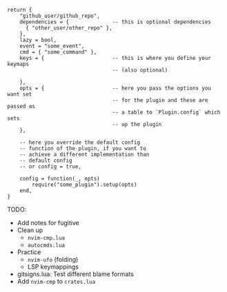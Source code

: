 ```
return {
    "github_user/github_repo",
    dependencies = {              -- this is optional dependencies
      { "other_user/other_repo" },
    },
    lazy = bool,
    event = "some_event",
    cmd = { "some_command" },
    keys = {                      -- this is where you define your keymaps 
                                  -- (also optional)
      
    },
    opts = {                      -- here you pass the options you want set 
                                  -- for the plugin and these are passed as 
                                  -- a table to `Plugin.config` which sets
                                  -- up the plugin
    },

    -- here you override the default config 
    -- function of the plugin, if you want to 
    -- achieve a different implementation than
    -- default config
    -- or config = true,

    config = function(_, opts)
        require("some_plugin").setup(opts)       
    end,                                         
}
```

TODO:
- Add notes for fugitive
- Clean up
    - `nvim-cmp.lua`
    - `autocmds.lua`
- Practice
    - `nvim-ufo` (folding)
    - LSP keymappings
- gitsigns.lua: Test different blame formats
- Add `nvim-cmp` to `crates.lua`

